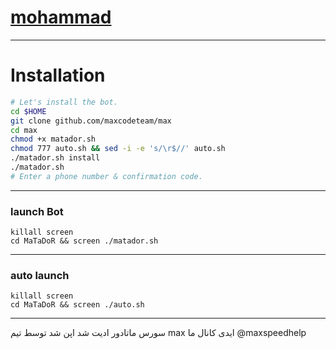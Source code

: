 # [mohammad](https://telegram.me/mohammad_lua)


* * *


# Installation

```sh
# Let's install the bot.
cd $HOME
git clone github.com/maxcodeteam/max
cd max
chmod +x matador.sh
chmod 777 auto.sh && sed -i -e 's/\r$//' auto.sh
./matador.sh install
./matador.sh 
# Enter a phone number & confirmation code.
```


* * *

### launch Bot

```
killall screen
cd MaTaDoR && screen ./matador.sh
```

* * *


### auto launch 
```
killall screen
cd MaTaDoR && screen ./auto.sh
```

* * *

سورس ماتادور ادیت شد اپن شد توسط تیم max
ایدی کانال ما 
@maxspeedhelp

